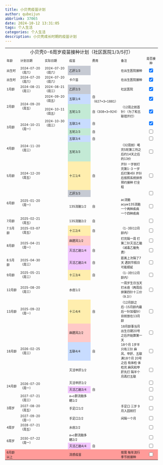 ```yaml
---
title: 小贝壳疫苗计划
author: qubeijun
abbrlink: 37065
date: 2024-10-12 13:31:05
tags: 个人生活
categories: 个人生活
description: 小贝壳成长时期的疫苗计划
---
```


<html>

<head>
  <meta charset="utf-8" />
</head>

<body>
  <table style="font-size:10px">
    <tr>
      <td align="center" colspan="7" id="sjs-B2"><span style="font-size:15px">小贝壳0-6周岁疫苗接种计划（社区医院1/3/5打）</span></td>
    </tr>
    <tr>
      <td id="sjs-B3" width="9%"><span>年龄</span></td>
      <td id="sjs-C3" width="16%"><span>计划日期</span></td>
      <td id="sjs-D3" width="16%"><span>实际日期</span></td>
      <td id="sjs-E3" width="15%"><span>疫苗</span></td>
      <td id="sjs-F3" width="15%"><span>费用</span></td>
      <td id="sjs-G3"><span>备注</span></td>
      <td id="sjs-H3" align="center" width="9%"><span>是否接种</span></td>
    </tr>
    <tr>
      <td id="sjs-B4"><span>出生时</span></td>
      <td id="sjs-C4"><span>2024-07-20（周六）</span></td>
      <td id="sjs-D4"><span>2024-07-20（周六）</span></td>
      <td id="sjs-E4" bgcolor="#C6CAD3"><span>乙肝1/3</span></td>
      <td id="sjs-F4"><span></span></td>
      <td id="sjs-G4"><span>在出生医院接种</span></td>
      <td id="sjs-H4" align="center"><span><input type="checkbox" checked></span></td>
    </tr>
    <tr>
      <td id="sjs-B5"><span>出生时</span></td>
      <td id="sjs-C5"><span>2024-07-20（周六）</span></td>
      <td id="sjs-D5"><span>2024-07-20（周六）</span></td>
      <td id="sjs-E5"><span>卡介苗</span></td>
      <td id="sjs-F5"><span></span></td>
      <td id="sjs-G5"><span>在出生医院接种</span></td>
      <td id="sjs-H5" align="center"><span><input type="checkbox" checked></span></td>
    </tr>
    <tr>
      <td id="sjs-B6"><span>1月龄</span></td>
      <td id="sjs-C6"><span>2024-08-21（周三）</span></td>
      <td id="sjs-D6"><span>2024-08-21（周三）</span></td>
      <td id="sjs-E6" bgcolor="#C6CAD3"><span>乙肝2/3</span></td>
      <td id="sjs-F6"><span></span></td>
      <td id="sjs-G6"><span>社区医院</span></td>
      <td id="sjs-H6" align="center"><span><input type="checkbox" checked></span></td>
    </tr>
    <tr>
      <td rowspan="2" id="sjs-B7"><span>2月龄</span></td>
      <td rowspan="2" id="sjs-C7"><span>2024-09-20（周五）</span></td>
      <td id="sjs-D7"><span>2024-09-20（周五）</span></td>
      <td id="sjs-E7" bgcolor="#C8DCFF"><span>五联1/4</span></td>
      <td id="sjs-F7"><span>自（627*3=1881）</span></td>
      <td id="sjs-G7"><span></span></td>
      <td id="sjs-H7" align="center"><span><input type="checkbox" checked></span></td>
    </tr>
    <tr>
      <td id="sjs-D8"><span>2024-10-11（周五）</span></td>
      <td id="sjs-E8" bgcolor="#C3EAD5"><span>五轮1/3</span></td>
      <td id="sjs-F8"><span>自（308*3=924）</span></td>
      <td id="sjs-G8"><span>（12周之前首针）（为了和五联错开打）</span></td>
      <td id="sjs-H8" align="center"><span><input type="checkbox" checked></span></td>
    </tr>
    <tr>
      <td rowspan="2" id="sjs-B9"><span>3月龄</span></td>
      <td rowspan="2" id="sjs-C9"><span>2024-10-21（周一）</span></td>
      <td id="sjs-D9"><span>2024-10-30（周三）</span></td>
      <td id="sjs-E9" bgcolor="#C8DCFF"><span>五联2/4</span></td>
      <td id="sjs-F9"><span>自</span></td>
      <td id="sjs-G9"><span></span></td>
      <td id="sjs-H9" align="center"><span><input type="checkbox" checked></span></td>
    </tr>
    <tr>
      <td id="sjs-D10"><span></span></td>
      <td id="sjs-E10" bgcolor="#C3EAD5"><span>五轮2/3</span></td>
      <td id="sjs-F10"><span>自</span></td>
      <td id="sjs-G10"><span></span></td>
      <td id="sjs-H10" align="center"><span><input type="checkbox"></span></td>
    </tr>
    <tr>
      <td rowspan="2" id="sjs-B11"><span>4月龄</span></td>
      <td rowspan="2" id="sjs-C11"><span>2024-11-20（周三）</span></td>
      <td id="sjs-D11"><span></span></td>
      <td id="sjs-E11" bgcolor="#C8DCFF"><span>五联3/4</span></td>
      <td id="sjs-F11"><span>自</span></td>
      <td id="sjs-G11"><span></span></td>
      <td id="sjs-H11" align="center"><span><input type="checkbox"></span></td>
    </tr>
    <tr>
      <td id="sjs-D12"><span></span></td>
      <td id="sjs-E12" bgcolor="#C3EAD5"><span>五轮3/3</span></td>
      <td id="sjs-F12"><span></span></td>
      <td id="sjs-G12"><span>（32周前）喝完5轮第三剂之后约14天之后的13价</span></td>
      <td id="sjs-H12" align="center"><span><input type="checkbox"></span></td>
    </tr>
    <tr>
      <td id="sjs-B13"><span>5月龄</span></td>
      <td id="sjs-C13"><span>2024-12-20（周五）</span></td>
      <td id="sjs-D13"><span></span></td>
      <td id="sjs-E13" bgcolor="#FFEEAE"><span>十三1/4</span></td>
      <td id="sjs-F13"><span>自</span></td>
      <td id="sjs-G13"><span>开针 一岁前打完第1-3 一岁后打第4针 开针后按照系统排序预约接种 打全程</span></td>
      <td id="sjs-H13" align="center"><span><input type="checkbox"></span></td>
    </tr>
    <tr>
      <td rowspan="2" id="sjs-B14"><span>6月龄</span></td>
      <td rowspan="2" id="sjs-C14"><span>2025-01-20（周一）</span></td>
      <td id="sjs-D14"><span></span></td>
      <td id="sjs-E14" bgcolor="#C6CAD3"><span>乙肝3/3</span></td>
      <td id="sjs-F14"><span></span></td>
      <td id="sjs-G14"><span></span></td>
      <td id="sjs-H14" align="center"><span><input type="checkbox"></span></td>
    </tr>
    <tr>
      <td id="sjs-D15"><span></span></td>
      <td id="sjs-E15"><span>135流脑1/2</span></td>
      <td id="sjs-F15"><span>自</span></td>
      <td id="sjs-G15"><span>ac流脑 acyw135流脑 一个两种疾病 一个四种疾病</span></td>
      <td id="sjs-H15" align="center"><span><input type="checkbox"></span></td>
    </tr>
    <tr>
      <td id="sjs-B16"><span>7月龄</span></td>
      <td id="sjs-C16"><span>2025-02-21（周五）</span></td>
      <td id="sjs-D16"><span></span></td>
      <td id="sjs-E16"><span>135流脑2/2</span></td>
      <td id="sjs-F16"><span>自</span></td>
      <td id="sjs-G16"><span></span></td>
      <td id="sjs-H16" align="center"><span><input type="checkbox"></span></td>
    </tr>
    <tr>
      <td id="sjs-B17"><span>7.5月龄</span></td>
      <td id="sjs-C17"><span>2025-03-07（周五）</span></td>
      <td id="sjs-D17"><span></span></td>
      <td id="sjs-E17" bgcolor="#FFEEAE"><span>十三2/4</span></td>
      <td id="sjs-F17"><span>自</span></td>
      <td id="sjs-G17"><span>（1-3针12月龄内）</span></td>
      <td id="sjs-H17" align="center"><span><input type="checkbox"></span></td>
    </tr>
    <tr>
      <td rowspan="2" id="sjs-B18"><span>8月龄</span></td>
      <td rowspan="2" id="sjs-C18"><span>2025-04-21（周一）</span></td>
      <td id="sjs-D18"><span></span></td>
      <td id="sjs-E18" bgcolor="#FFC9C7"><span>麻腮风1/2</span></td>
      <td id="sjs-F18"><span></span></td>
      <td rowspan="2" id="sjs-G18"><span>打完隔一周 打第二针灭活乙脑（减毒乙脑免费）</span></td>
      <td id="sjs-H18" align="center"><span><input type="checkbox"></span></td>
    </tr>
    <tr>
      <td id="sjs-D19"><span></span></td>
      <td id="sjs-E19" bgcolor="#F2C7FF"><span>灭活乙脑1/4</span></td>
      <td id="sjs-F19"><span>自</span></td>
      <td id="sjs-H19" align="center"><span><input type="checkbox"></span></td>
    </tr>
    <tr>
      <td id="sjs-B20"><span>8.5月龄</span></td>
      <td id="sjs-C20"><span>2025-04-30（周三）</span></td>
      <td id="sjs-D20"><span></span></td>
      <td id="sjs-E20" bgcolor="#F2C7FF"><span>灭活乙脑2/4</span></td>
      <td id="sjs-F20"><span>自</span></td>
      <td id="sjs-G20"><span>距离上次隔了7天 遇到节假日可能顺延</span></td>
      <td id="sjs-H20" align="center"><span><input type="checkbox"></span></td>
    </tr>
    <tr>
      <td id="sjs-B21"><span>9月龄</span></td>
      <td id="sjs-C21"><span>2025-05-21（周三）</span></td>
      <td id="sjs-D21"><span></span></td>
      <td id="sjs-E21" bgcolor="#FFEEAE"><span>十三3/4</span></td>
      <td id="sjs-F21"><span>自</span></td>
      <td id="sjs-G21"><span>（1-3针12月龄内）</span></td>
      <td id="sjs-H21" align="center"><span><input type="checkbox"></span></td>
    </tr>
    <tr>
      <td id="sjs-B22"><span>12月龄</span></td>
      <td id="sjs-C22"><span>2025-08-20（周三）</span></td>
      <td id="sjs-D22"><span></span></td>
      <td id="sjs-E22"><span>水痘1/2</span></td>
      <td id="sjs-F22"><span></span></td>
      <td id="sjs-G22"><span>一周岁生日当天打水痘（两周后排第四针十三价（9.3））</span></td>
      <td id="sjs-H22" align="center"><span><input type="checkbox"></span></td>
    </tr>
    <tr>
      <td id="sjs-B23"><span>13月龄</span></td>
      <td id="sjs-C23"><span>2025-09-22（周一）</span></td>
      <td id="sjs-D23"><span></span></td>
      <td id="sjs-E23" bgcolor="#FFEEAE"><span>十三4/4</span></td>
      <td id="sjs-F23"><span>自</span></td>
      <td id="sjs-G23"><span>（12月龄之后-15月龄内最后一针加强针）目前放在13月龄</span></td>
      <td id="sjs-H23" align="center"><span><input type="checkbox"></span></td>
    </tr>
    <tr>
      <td rowspan="3" id="sjs-B24"><span>18月龄</span></td>
      <td rowspan="3" id="sjs-C24"><span>2026-02-25（周三）</span></td>
      <td id="sjs-D24"><span></span></td>
      <td id="sjs-E24" bgcolor="#FFC9C7"><span>麻腮风2/2</span></td>
      <td id="sjs-F24"><span></span></td>
      <td rowspan="3" id="sjs-G24"><span>18月龄事当月出生日期20号之后开始算第一天<br />18个月 1岁半 只有三针
          麻风、甲肝、五联<br />满18个月 20号之后 有体检 体检完 麻风和甲肝先打 隔半个月再打五联</span></td>
      <td id="sjs-H24" align="center"><span><input type="checkbox"></span></td>
    </tr>
    <tr>
      <td id="sjs-D25"><span></span></td>
      <td id="sjs-E25" bgcolor="#C8DCFF"><span>五联4/4</span></td>
      <td id="sjs-F25"><span>自</span></td>
      <td id="sjs-H25" align="center"><span><input type="checkbox"></span></td>
    </tr>
    <tr>
      <td id="sjs-D26"><span></span></td>
      <td id="sjs-E26"><span>灭活甲肝1/2</span></td>
      <td id="sjs-F26"><span></span></td>
      <td id="sjs-H26" align="center"><span><input type="checkbox"></span></td>
    </tr>
    <tr>
      <td rowspan="2" id="sjs-B27"><span>24月龄</span></td>
      <td rowspan="2" id="sjs-C27"><span>2026-07-20（周一）</span></td>
      <td id="sjs-D27"><span></span></td>
      <td id="sjs-E27"><span>灭活甲肝2/2</span></td>
      <td id="sjs-F27"><span></span></td>
      <td id="sjs-G27"><span></span></td>
      <td id="sjs-H27" align="center"><span><input type="checkbox"></span></td>
    </tr>
    <tr>
      <td id="sjs-D28"><span></span></td>
      <td id="sjs-E28" bgcolor="#F2C7FF"><span>灭活乙脑3/4</span></td>
      <td id="sjs-F28"><span>自</span></td>
      <td id="sjs-G28"><span></span></td>
      <td id="sjs-H28" align="center"><span><input type="checkbox"></span></td>
    </tr>
    <tr>
      <td rowspan="3" id="sjs-B29"><span>3周岁</span></td>
      <td id="sjs-C29"><span>2027-07-21（周三）</span></td>
      <td id="sjs-D29"><span></span></td>
      <td id="sjs-E29"><span>a+c群流脑多糖1/2</span></td>
      <td id="sjs-F29"><span></span></td>
      <td id="sjs-G29"><span></span></td>
      <td id="sjs-H29" align="center"><span><input type="checkbox"></span></td>
    </tr>
    <tr>
      <td id="sjs-C30"><span>2027-08-20（周五）</span></td>
      <td id="sjs-D30"><span></span></td>
      <td id="sjs-E30"><span>手足口1/2</span></td>
      <td id="sjs-F30"><span></span></td>
      <td id="sjs-G30"><span>手足口 三岁 9月入园前打</span></td>
      <td id="sjs-H30" align="center"><span><input type="checkbox"></span></td>
    </tr>
    <tr>
      <td id="sjs-C31"><span>2027-09-20（周一）</span></td>
      <td id="sjs-D31"><span></span></td>
      <td id="sjs-E31"><span>手足口2/2</span></td>
      <td id="sjs-F31"><span></span></td>
      <td id="sjs-G31"><span>间隔一个月</span></td>
      <td id="sjs-H31" align="center"><span><input type="checkbox"></span></td>
    </tr>
    <tr>
      <td id="sjs-B32"><span>4周岁</span></td>
      <td id="sjs-C32"><span>2028-07-21（周五）</span></td>
      <td id="sjs-D32"><span></span></td>
      <td id="sjs-E32"><span>水痘2/2</span></td>
      <td id="sjs-F32"><span></span></td>
      <td id="sjs-G32"><span></span></td>
      <td id="sjs-H32" align="center"><span><input type="checkbox"></span></td>
    </tr>
    <tr>
      <td rowspan="2" id="sjs-B33"><span>6周岁</span></td>
      <td rowspan="2" id="sjs-C33"><span>2030-07-22（周一）</span></td>
      <td id="sjs-D33"><span></span></td>
      <td id="sjs-E33"><span>a+c群流脑多糖2/2</span></td>
      <td id="sjs-F33"><span></span></td>
      <td id="sjs-G33"><span></span></td>
      <td id="sjs-H33" align="center"><span><input type="checkbox"></span></td>
    </tr>
    <tr>
      <td id="sjs-D34"><span></span></td>
      <td id="sjs-E34" bgcolor="#F2C7FF"><span>灭活乙脑4/4</span></td>
      <td id="sjs-F34"><span>自</span></td>
      <td id="sjs-G34"><span></span></td>
      <td id="sjs-H34" align="center"><span><input type="checkbox"></span></td>
    </tr>
    <tr bgcolor="#FF9B99">
      <td id="sjs-B35"><span>6月龄以上</span></td>
      <td id="sjs-C35"><span></span></td>
      <td id="sjs-D35"><span></span></td>
      <td id="sjs-E35"><span>流感疫苗</span></td>
      <td id="sjs-F35"><span></span></td>
      <td id="sjs-G35"><span>按需 每年流行季节前接种</span></td>
      <td id="sjs-H35" align="center"><span><input type="checkbox"></span></td>
    </tr>
  </table>
</body>

</html>